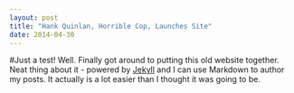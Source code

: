 ```yaml
---
layout: post
title: "Hank Quinlan, Horrible Cop, Launches Site"
date: 2014-04-30
---
```

#Just a test!
Well. Finally got around to putting this old website together. Neat thing about it - powered by [Jekyll](http://jekyllrb.com) and I can use Markdown to author my posts. It actually is a lot easier than I thought it was going to be.

